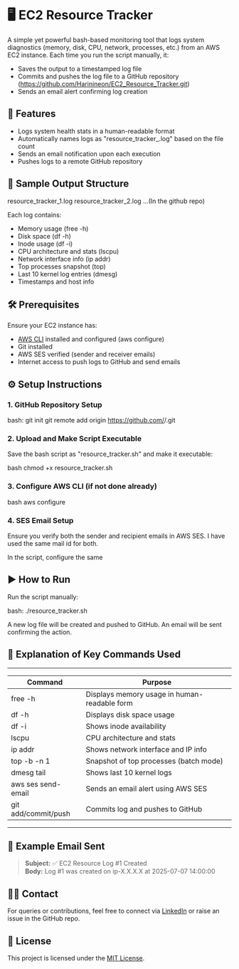# 🖥️ EC2 Resource Tracker

A simple yet powerful bash-based monitoring tool that logs system diagnostics (memory, disk, CPU, network, processes, etc.) from an AWS EC2 instance.
Each time you run the script manually, it:
- Saves the output to a timestamped log file
- Commits and pushes the log file to a GitHub repository (https://github.com/Harinineon/EC2_Resource_Tracker.git)
- Sends an email alert confirming log creation

## 📌 Features

- Logs system health stats in a human-readable format
- Automatically names logs as "resource_tracker_<n>.log" based on the file count
- Sends an email notification upon each execution
- Pushes logs to a remote GitHub repository

## 📂 Sample Output Structure

resource_tracker_1.log
resource_tracker_2.log
...(In the github repo)

Each log contains:

- Memory usage (free -h)
- Disk space (df -h)
- Inode usage (df -i)
- CPU architecture and stats (lscpu)
- Network interface info (ip addr)
- Top processes snapshot (top)
- Last 10 kernel log entries (dmesg)
- Timestamps and host info

## 🛠️ Prerequisites

Ensure your EC2 instance has:

- [AWS CLI](https://docs.aws.amazon.com/cli/latest/userguide/cli-configure-quickstart.html) installed and configured (aws configure)
- Git installed
- AWS SES verified (sender and receiver emails)
- Internet access to push logs to GitHub and send emails

## ⚙️ Setup Instructions

### 1. GitHub Repository Setup

bash:
git init
git remote add origin https://github.com/<your-username>/<your-repo>.git

### 2. Upload and Make Script Executable

Save the bash script as "resource_tracker.sh" and make it executable:

bash
chmod +x resource_tracker.sh

### 3. Configure AWS CLI (if not done already)

bash
aws configure

### 4. SES Email Setup

Ensure you verify both the sender and recipient emails in AWS SES. I have used the same mail id for both.

In the script, configure the same

## ▶️ How to Run

Run the script manually:

bash:
./resource_tracker.sh

A new log file will be created and pushed to GitHub. An email will be sent confirming the action.

## 📖 Explanation of Key Commands Used
----------------------------------------------------------------------
| Command             | Purpose                                      |
|---------------------|----------------------------------------------|
| free -h             | Displays memory usage in human-readable form |
| df -h               | Displays disk space usage                    |
| df -i               | Shows inode availability                     |
| lscpu               | CPU architecture and stats                   |
| ip addr             | Shows network interface and IP info          |
| top -b -n 1         | Snapshot of top processes (batch mode)       |
| dmesg tail          | Shows last 10 kernel logs                    |
| aws ses send-email  | Sends an email alert using AWS SES           |
| git add/commit/push | Commits log and pushes to GitHub             |
----------------------------------------------------------------------

## 📧 Example Email Sent

> **Subject:** ✅ EC2 Resource Log #1 Created  
> **Body:** Log #1 was created on ip-X.X.X.X at 2025-07-07 14:00:00

## 🙋‍♂️ Contact

For queries or contributions, feel free to connect via [LinkedIn](https://www.linkedin.com/in/shree-harini-km?utm_source=share&utm_campaign=share_via&utm_content=profile&utm_medium=android_app) or raise an issue in the GitHub repo.

## 📎 License

This project is licensed under the [MIT License](LICENSE).
